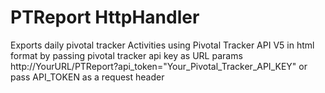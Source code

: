 # PTReport HttpHandler 

Exports daily pivotal tracker Activities using Pivotal Tracker API V5 in html format by passing pivotal tracker api key as URL params
http://YourURL/PTReport?api_token="Your_Pivotal_Tracker_API_KEY"
or pass API_TOKEN as a request header



